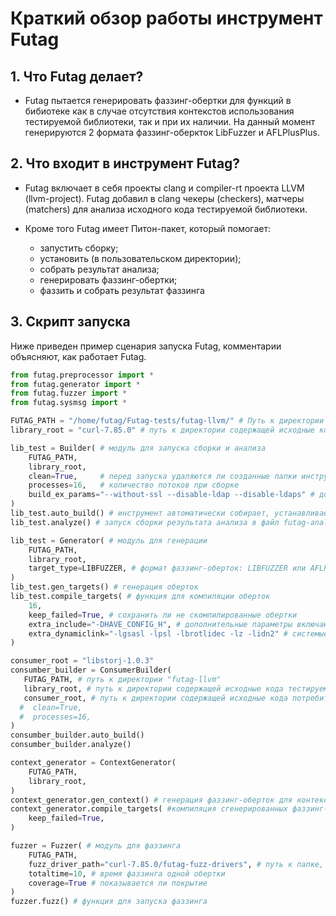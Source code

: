 # Краткий обзор работы инструмент Futag

## 1. Что Futag делает?

- Futag пытается генерировать фаззинг-обертки для функций в бибиотеке как в случае отсутствия контекстов использования тестируемой библиотеки, так и при их наличии. На данный момент генерируются 2 формата фаззинг-оберкток LibFuzzer и AFLPlusPlus. 

## 2. Что входит в инструмент Futag?

- Futag включает в себя проекты clang и compiler-rt проекта LLVM (llvm-project). Futag добавил в clang чекеры (checkers), матчеры (matchers) для анализа исходного кода тестируемой библиотеки.

- Кроме того Futag имеет Питон-пакет, который помогает:
    - запустить сборку;
    - установить (в пользовательском директории);
    - собрать результат анализа;
    - генерировать фаззинг-обертки;
    - фаззить и собрать результат фаззинга

## 3. Скрипт запуска

Ниже приведен пример сценария запуска Futag, комментарии объясняют, как работает Futag.

```python
from futag.preprocessor import *
from futag.generator import * 
from futag.fuzzer import * 
from futag.sysmsg import * 

FUTAG_PATH = "/home/futag/Futag-tests/futag-llvm/" # Путь к директории инструмента Futag "futag-llvm" [*]
library_root = "curl-7.85.0" # путь к директории содержащей исходные кода исследуемого ПО [*]

lib_test = Builder( # модуль для запуска сборки и анализа
    FUTAG_PATH, 
    library_root,
    clean=True,     # перед запуска удаляются ли созданные папки инструментом Futag [1]
    processes=16,   # количество потоков при сборке
    build_ex_params="--without-ssl --disable-ldap --disable-ldaps" # дополнительные параметры при сборке библиотеки - данные параметры запускаются на этапе конфигурации библиотеки curl [*]
)
lib_test.auto_build() # инструмент автоматически собирает, устанавливает библиотеку в папки из вышесказанного [1]
lib_test.analyze() # запуск сборки результата анализа в файл futag-analysis-result.json

lib_test = Generator( # модуль для генерации
    FUTAG_PATH,
    library_root,
    target_type=LIBFUZZER, # формат фаззинг-оберток: LIBFUZZER или AFLPLUSPLUS 
)
lib_test.gen_targets() # генерация оберток
lib_test.compile_targets( # функция для компиляции оберток
    16, 
    keep_failed=True, # сохранить ли не скомпилированные обертки
    extra_include="-DHAVE_CONFIG_H", # дополнительные параметры включаются в строку компиляции. Данный параметр включается при сборке curl [*]
    extra_dynamiclink="-lgsasl -lpsl -lbrotlidec -lz -lidn2" # системые библиотеки включаются на этапе линковки. Данные библиотеки включаются при сборке curl [*]
)

consumer_root = "libstorj-1.0.3"
consumber_builder = ConsumerBuilder(
   FUTAG_PATH, # путь к директории "futag-llvm"
   library_root, # путь к директории содержащей исходные кода тестируемой библиотеки
   consumer_root, # путь к директории содержащей исходные кода потребительской программы
  #  clean=True,
  #  processes=16,
)
consumber_builder.auto_build()
consumber_builder.analyze()

context_generator = ContextGenerator(
    FUTAG_PATH, 
    library_root, 
)
context_generator.gen_context() # генерация фаззинг-оберток для контекстов
context_generator.compile_targets( #компиляция сгенерированных фаззинг-оберток
    keep_failed=True,
)

fuzzer = Fuzzer( # модуль для фаззинга
    FUTAG_PATH,
    fuzz_driver_path="curl-7.85.0/futag-fuzz-drivers", # путь к папке, содержащей скомпилированные обертки
    totaltime=10, # время фаззинга одной обертки 
    coverage=True # показывается ли покрытие 
)
fuzzer.fuzz() # функция для запуска фаззинга
```